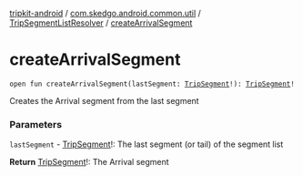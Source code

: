 [tripkit-android](../../index.md) / [com.skedgo.android.common.util](../index.md) / [TripSegmentListResolver](index.md) / [createArrivalSegment](./create-arrival-segment.md)

# createArrivalSegment

`open fun createArrivalSegment(lastSegment: `[`TripSegment`](../../skedgo.tripkit.routing/-trip-segment/index.md)`!): `[`TripSegment`](../../skedgo.tripkit.routing/-trip-segment/index.md)`!`

Creates the Arrival segment from the last segment

### Parameters

`lastSegment` - [TripSegment](../../skedgo.tripkit.routing/-trip-segment/index.md)!: The last segment (or tail) of the segment list

**Return**
[TripSegment](../../skedgo.tripkit.routing/-trip-segment/index.md)!: The Arrival segment


